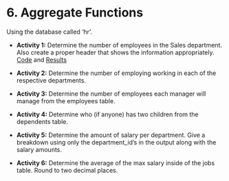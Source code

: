 # 6. Aggregate Functions
Using the database called ‘hr’.

* **Activity 1:** Determine the number of employees in the Sales department. Also create a proper header that shows the information appropriately. [Code](</Aggregate Functions/Aggregate Functions.sql>) and [Results](</Aggregate Functions/Aggregate Functions - Activity 1.pdf>) 

* **Activity 2:** Determine the number of employing working in each of the respective departments.

* **Activity 3:** Determine the number of employees each manager will manage from the employees table.

* **Activity 4:** Determine who (if anyone) has two children from the dependents table.

* **Activity 5:** Determine the amount of salary per department. Give a breakdown using only the department_id’s in the output along with the salary amounts.

* **Activity 6:** Determine the average of the max salary inside of the jobs table. Round to two decimal places.
